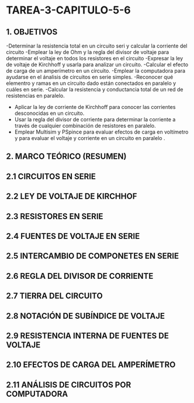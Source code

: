 # TAREA-3-CAPITULO-5-6
## 1. OBJETIVOS
-Determinar la resistencia total en un circuito seri y calcular la corriente del circuito
-Emplear la ley de Ohm y la regla del divisor de voltaje para determinar el voltaje en todos los resistores en el circuito
-Expresar la ley de voltaje de Kirchhoff y usarla para analizar un circuito.
-Calcular el efecto de carga de un amperímetro en un circuito.
-Emplear la computadora para ayudarse en el ánalisis de circuitos en serie simples.
-Reconocer qué elementro y ramas en un circuito dado están conectados en paralelo y cuáles en serie.
-Calcular la resistencia y conductancia total de un red de resistencias en paralelo.   
- Aplicar la ley de corriente de Kirchhoff para conocer las corrientes desconocidas en un circuito.
- Usar la regla del divisor de corriente para determinar la corriente a través de cualquier combinación de resistores en paralelo.
- Emplear Multisim y PSpince para evaluar efectos de carga en voltímetro y para evaluar  el voltaje y corriente en un circuito en paralelo .
## 2. MARCO TEÓRICO (RESUMEN)
## 2.1 CIRCUITOS EN SERIE

## 2.2 LEY DE VOLTAJE DE KIRCHHOF

## 2.3 RESISTORES EN SERIE

## 2.4 FUENTES DE VOLTAJE EN SERIE

## 2.5 INTERCAMBIO DE COMPONETES  EN SERIE

## 2.6 REGLA DEL DIVISOR DE CORRIENTE

## 2.7 TIERRA DEL CIRCUITO

## 2.8 NOTACIÓN DE SUBÍNDICE DE VOLTAJE

## 2.9 RESISTENCIA INTERNA DE FUENTES DE VOLTAJE

## 2.10 EFECTOS DE CARGA DEL AMPERÍMETRO

## 2.11 ANÁLISIS DE CIRCUITOS POR COMPUTADORA

## 

